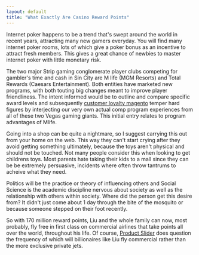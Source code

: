 ```yaml
---
layout: default
title: "What Exactly Are Casino Reward Points"
---
```



Internet poker happens to be a trend that's swept around the world in recent years, attracting many new gamers everyday. You will find many internet poker rooms, lots of which give a poker bonus as an incentive to attract fresh members. This gives a great chance of newbies to master internet poker with little monetary risk.



The two major Strip gaming conglomerate player clubs competing for gambler's time and cash in Sin City are M life (MGM Resorts) and Total Rewards (Caesars Entertainment). Both entities have marketed new programs, with both touting big changes meant to improve player friendliness. The intent informed would be to outline and compare specific award levels and subsequently <a href="https://magerewardpoints.com/">customer loyalty magento</a> temper hard figures by interjecting our very own actual comp program experiences from all of these two Vegas gaming giants. This initial entry relates to program advantages of Mlife.

Going into a shop can be quite a nightmare, so I suggest carrying this out from your home on the web. This way they can't start crying after they avoid getting something ultimately, because the toys aren't physical and should not be touched. Not many people consider this when looking to get childrens toys. Most parents hate taking their kids to a mall since they can be be extremely persuasive, incidents where often throw tantrums to acheive what they need.

Politics will be the practice or theory of influencing others and Social Science is the academic discipline nervous about society as well as the relationship with others within society. Where did the person get this desire from? It didn't just come about 1 day through the bite of the mosquito or because someone stepped on their foot recently.

So with 170 million reward points, Liu and the whole family can now, most probably, fly free in first class on commercial airlines that take points all over the world, throughout his life.  Of course, <a href="https://www.magentocommerce.com/magento-connect/product-sliders-new-featured-on-sale-most-view-best-seller-product.html">Product Slider</a> does question the frequency of which will billionaires like Liu fly commercial rather than the more exclusive private jets.



